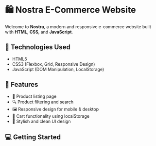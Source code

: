 # 🛍️ Nostra E-Commerce Website

Welcome to **Nostra**, a modern and responsive e-commerce website built with **HTML**, **CSS**, and **JavaScript**.

## 🧰 Technologies Used

- HTML5
- CSS3 (Flexbox, Grid, Responsive Design)
- JavaScript (DOM Manipulation, LocalStorage)

## 📂 Features

- 🛒 Product listing page  
- 🔍 Product filtering and search  
- 🖼️ Responsive design for mobile & desktop  
- 🧾 Cart functionality using localStorage  
- 🎨 Stylish and clean UI design  



## 💻 Getting Started

